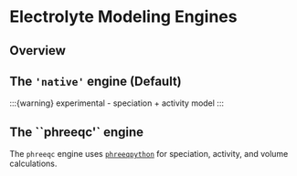 # Electrolyte Modeling Engines

## Overview

## The `'native'` engine (Default)

:::{warning}
experimental - speciation + activity model
:::

## The ``phreeqc'` engine

The `phreeqc` engine uses [`phreeqpython`](https://github.com/Vitens/phreeqpython)
for speciation, activity, and volume calculations.
